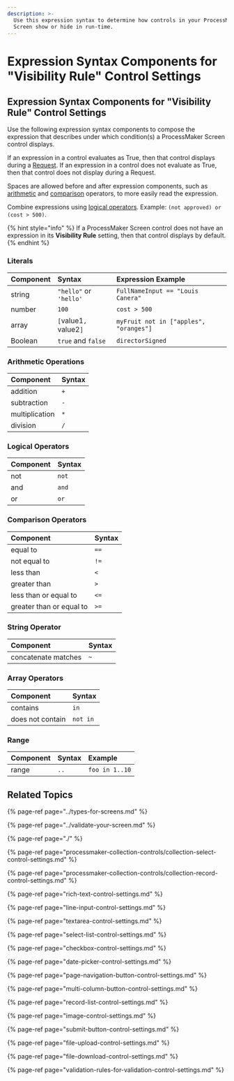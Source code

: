 ```yaml
---
description: >-
  Use this expression syntax to determine how controls in your ProcessMaker
  Screen show or hide in run-time.
---
```


# Expression Syntax Components for "Visibility Rule" Control Settings

## Expression Syntax Components for "Visibility Rule" Control Settings

Use the following expression syntax components to compose the expression that describes under which condition\(s\) a ProcessMaker Screen control displays.

If an expression in a control evaluates as True, then that control displays during a [Request](../../../../using-processmaker/requests/what-is-a-request.md). If an expression in a control does not evaluate as True, then that control does not display during a Request.

Spaces are allowed before and after expression components, such as [arithmetic](expression-syntax-components-for-show-if-control-settings.md#arithmetic-operations) and [comparison](expression-syntax-components-for-show-if-control-settings.md#comparison-operators) operators, to more easily read the expression.

Combine expressions using [logical operators](expression-syntax-components-for-show-if-control-settings.md#logical-operators). Example: `(not approved) or (cost > 500)`.

{% hint style="info" %}
If a ProcessMaker Screen control does not have an expression in its **Visibility Rule** setting, then that control displays by default.
{% endhint %}

### Literals

| Component | Syntax | Expression Example |
| :--- | :--- | :--- |
| string | `"hello"` or `'hello'` | `FullNameInput == "Louis Canera"` |
| number | `100` | `cost > 500` |
| array | `[`value1`,` value2`]` | `myFruit not in ["apples", "oranges"]` |
| Boolean | `true` and `false` | `directorSigned` |

### Arithmetic Operations

| Component | Syntax |
| :--- | :--- |
| addition | `+` |
| subtraction | `-` |
| multiplication | `*` |
| division | `/` |

### Logical Operators

| Component | Syntax |
| :--- | :--- |
| not | `not` |
| and | `and` |
| or | `or` |

### Comparison Operators

| Component | Syntax |
| :--- | :--- |
| equal to | `==` |
| not equal to | `!=` |
| less than | `<` |
| greater than | `>` |
| less than or equal to | `<=` |
| greater than or equal to | `>=` |

### String Operator

| Component | Syntax |
| :--- | :--- |
| concatenate matches | `~` |

### Array Operators

| Component | Syntax |
| :--- | :--- |
| contains | `in` |
| does not contain | `not in` |

### Range

| Component | Syntax | Example |
| :--- | :--- | :--- |
| range | `..` | `foo in 1..10` |

## Related Topics <a id="related-topics"></a>

{% page-ref page="../types-for-screens.md" %}

{% page-ref page="../validate-your-screen.md" %}

{% page-ref page="./" %}

{% page-ref page="processmaker-collection-controls/collection-select-control-settings.md" %}

{% page-ref page="processmaker-collection-controls/collection-record-control-settings.md" %}

{% page-ref page="rich-text-control-settings.md" %}

{% page-ref page="line-input-control-settings.md" %}

{% page-ref page="textarea-control-settings.md" %}

{% page-ref page="select-list-control-settings.md" %}

{% page-ref page="checkbox-control-settings.md" %}

{% page-ref page="date-picker-control-settings.md" %}

{% page-ref page="page-navigation-button-control-settings.md" %}

{% page-ref page="multi-column-button-control-settings.md" %}

{% page-ref page="record-list-control-settings.md" %}

{% page-ref page="image-control-settings.md" %}

{% page-ref page="submit-button-control-settings.md" %}

{% page-ref page="file-upload-control-settings.md" %}

{% page-ref page="file-download-control-settings.md" %}

{% page-ref page="validation-rules-for-validation-control-settings.md" %}


